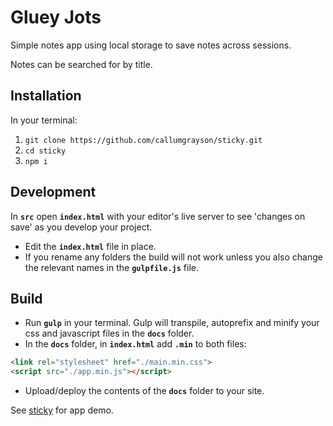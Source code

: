 # Gluey Jots
Simple notes app using local storage to save notes across sessions.

Notes can be searched for by title.

## Installation
In your terminal:
1. `git clone https://github.com/callumgrayson/sticky.git`
2. `cd sticky`
3. `npm i`

## Development
In **`src`** open **`index.html`** with your editor's live server to see 'changes on save' as you develop your project. 
- Edit the **`index.html`** file in place.
- If you rename any folders the build will not work unless you also change the relevant names in the **`gulpfile.js`** file.

## Build
- Run **`gulp`** in your terminal. Gulp will transpile, autoprefix and minify your css and javascript files in the **`docs`** folder.
- In the **`docs`** folder, in **`index.html`** add **`.min`** to both files: 
```html
<link rel="stylesheet" href="./main.min.css">
<script src="./app.min.js"></script>
```
- Upload/deploy the contents of the **`docs`** folder to your site.

See [sticky](https://callumgrayson.github.io/sticky/ "Sticky App") for app demo.

